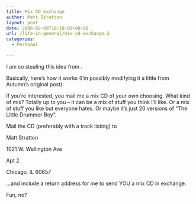 ```yaml
---
title: Mix CD exchange
author: Matt Stratton
layout: post
date: 2006-02-09T16:18:00+00:00
url: /life-in-general/mix-cd-exchange-2
categories:
  - Personal

---
```

I am so stealing this idea from .

Basically, here&#8217;s how it works (I&#8217;m possibly modifying it a little from Autumn&#8217;s original post):

If you&#8217;re interested, you mail me a mix CD of your own choosing. What kind of mix? Totally up to you &#8211; it can be a mix of stuff you think I&#8217;ll like. Or a mix of stuff you like but everyone hates. Or maybe it&#8217;s just 20 versions of &#8220;The Little Drummer Boy&#8221;.

Mail the CD (preferably with a track listing) to

Matt Stratton

1021 W. Wellington Ave

Apt 2

Chicago, IL 60657

&#8230;and include a return address for me to send YOU a mix CD in exchange.

Fun, no?
